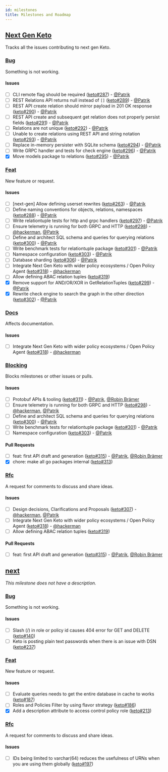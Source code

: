 ```yaml
---
id: milestones
title: Milestones and Roadmap
---
```


## [Next Gen Keto](https://github.com/ory/keto/milestone/3)

Tracks all the issues contributing to next gen Keto.

### [Bug](https://github.com/ory/keto/labels/bug)

Something is not working.

#### Issues

- [ ] CLI remote flag should be required ([keto#287](https://github.com/ory/keto/issues/287)) - [@Patrik](https://github.com/zepatrik)
- [ ] REST Relations API returns null instead of `[]` ([keto#289](https://github.com/ory/keto/issues/289)) - [@Patrik](https://github.com/zepatrik)
- [ ] REST API create relation should mirror payload in 201 OK response ([keto#290](https://github.com/ory/keto/issues/290)) - [@Patrik](https://github.com/zepatrik)
- [ ] REST API create and subsequent get relation does not properly persist fields ([keto#291](https://github.com/ory/keto/issues/291)) - [@Patrik](https://github.com/zepatrik)
- [ ] Relations are not unique ([keto#292](https://github.com/ory/keto/issues/292)) - [@Patrik](https://github.com/zepatrik)
- [ ] Unable to create relations using REST API and string notation ([keto#293](https://github.com/ory/keto/issues/293)) - [@Patrik](https://github.com/zepatrik)
- [ ] Replace in-memory persister with SQLite schema ([keto#294](https://github.com/ory/keto/issues/294)) - [@Patrik](https://github.com/zepatrik)
- [ ] Write GRPC handler and tests for check engine ([keto#296](https://github.com/ory/keto/issues/296)) - [@Patrik](https://github.com/zepatrik)
- [x] Move models package to relations ([keto#295](https://github.com/ory/keto/issues/295)) - [@Patrik](https://github.com/zepatrik)

### [Feat](https://github.com/ory/keto/labels/feat)

New feature or request.

#### Issues

- [ ] [next-gen] Allow defining userset rewrites ([keto#263](https://github.com/ory/keto/issues/263)) - [@Patrik](https://github.com/zepatrik)
- [ ] Define naming conventions for objects, relations, namespaces ([keto#288](https://github.com/ory/keto/issues/288)) - [@Patrik](https://github.com/zepatrik)
- [ ] Write relationtuple tests for http and grpc handlers ([keto#297](https://github.com/ory/keto/issues/297)) - [@Patrik](https://github.com/zepatrik)
- [ ] Ensure telemetry is running for both GRPC and HTTP ([keto#298](https://github.com/ory/keto/issues/298)) - [@hackerman](https://github.com/aeneasr), [@Patrik](https://github.com/zepatrik)
- [ ] Define and architect SQL schema and queries for querying relations ([keto#300](https://github.com/ory/keto/issues/300)) - [@Patrik](https://github.com/zepatrik)
- [ ] Write benchmark tests for relationtuple package ([keto#301](https://github.com/ory/keto/issues/301)) - [@Patrik](https://github.com/zepatrik)
- [ ] Namespace configuration ([keto#303](https://github.com/ory/keto/issues/303)) - [@Patrik](https://github.com/zepatrik)
- [ ] Database sharding ([keto#306](https://github.com/ory/keto/issues/306)) - [@Patrik](https://github.com/zepatrik)
- [ ] Integrate Next Gen Keto with wider policy ecosystems / Open Policy Agent ([keto#318](https://github.com/ory/keto/issues/318)) - [@hackerman](https://github.com/aeneasr)
- [ ] Allow defining ABAC relation tuples ([keto#319](https://github.com/ory/keto/issues/319))
- [x] Remove support for AND/OR/XOR in GetRelationTuples ([keto#299](https://github.com/ory/keto/issues/299)) - [@Patrik](https://github.com/zepatrik)
- [x] Rewrite check engine to search the graph in the other direction ([keto#302](https://github.com/ory/keto/issues/302)) - [@Patrik](https://github.com/zepatrik)

### [Docs](https://github.com/ory/keto/labels/docs)

Affects documentation.

#### Issues

- [ ] Integrate Next Gen Keto with wider policy ecosystems / Open Policy Agent ([keto#318](https://github.com/ory/keto/issues/318)) - [@hackerman](https://github.com/aeneasr)

### [Blocking](https://github.com/ory/keto/labels/blocking)

Blocks milestones or other issues or pulls.

#### Issues

- [ ] Protobuf APIs & tooling ([keto#311](https://github.com/ory/keto/issues/311)) - [@Patrik](https://github.com/zepatrik), [@Robin Brämer](https://github.com/robinbraemer)
- [ ] Ensure telemetry is running for both GRPC and HTTP ([keto#298](https://github.com/ory/keto/issues/298)) - [@hackerman](https://github.com/aeneasr), [@Patrik](https://github.com/zepatrik)
- [ ] Define and architect SQL schema and queries for querying relations ([keto#300](https://github.com/ory/keto/issues/300)) - [@Patrik](https://github.com/zepatrik)
- [ ] Write benchmark tests for relationtuple package ([keto#301](https://github.com/ory/keto/issues/301)) - [@Patrik](https://github.com/zepatrik)
- [ ] Namespace configuration ([keto#303](https://github.com/ory/keto/issues/303)) - [@Patrik](https://github.com/zepatrik)

#### Pull Requests

- [ ] feat: first API draft and generation ([keto#315](https://github.com/ory/keto/pull/315)) - [@Patrik](https://github.com/zepatrik), [@Robin Brämer](https://github.com/robinbraemer)
- [x] chore: make all go packages internal ([keto#313](https://github.com/ory/keto/pull/313))

### [Rfc](https://github.com/ory/keto/labels/rfc)

A request for comments to discuss and share ideas.

#### Issues

- [ ] Design decisions, Clarifications and Proposals ([keto#307](https://github.com/ory/keto/issues/307)) - [@hackerman](https://github.com/aeneasr), [@Patrik](https://github.com/zepatrik)
- [ ] Integrate Next Gen Keto with wider policy ecosystems / Open Policy Agent ([keto#318](https://github.com/ory/keto/issues/318)) - [@hackerman](https://github.com/aeneasr)
- [ ] Allow defining ABAC relation tuples ([keto#319](https://github.com/ory/keto/issues/319))

#### Pull Requests

- [ ] feat: first API draft and generation ([keto#315](https://github.com/ory/keto/pull/315)) - [@Patrik](https://github.com/zepatrik), [@Robin Brämer](https://github.com/robinbraemer)

## [next](https://github.com/ory/keto/milestone/2)

_This milestone does not have a description._

### [Bug](https://github.com/ory/keto/labels/bug)

Something is not working.

#### Issues

- [ ] Slash (/) in role or policy id causes 404 error for GET and DELETE ([keto#140](https://github.com/ory/keto/issues/140))
- [ ] Keto is posting plain text passwords when there is an issue with DSN ([keto#237](https://github.com/ory/keto/issues/237))

### [Feat](https://github.com/ory/keto/labels/feat)

New feature or request.

#### Issues

- [ ] Evaluate queries needs to get the entire database in cache to works ([keto#187](https://github.com/ory/keto/issues/187))
- [ ] Roles and Policies Filter by using flavor strategy ([keto#186](https://github.com/ory/keto/issues/186))
- [x] Add a description attribute to access control policy role ([keto#213](https://github.com/ory/keto/issues/213))

### [Rfc](https://github.com/ory/keto/labels/rfc)

A request for comments to discuss and share ideas.

#### Issues

- [ ] IDs being limited to varchar(64) reduces the usefulness of URNs when you are using them globally ([keto#197](https://github.com/ory/keto/issues/197))
